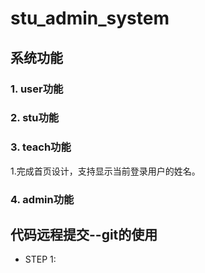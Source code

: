 # stu_admin_system

## 系统功能

### 1. user功能

### 2. stu功能

### 3. teach功能
1.完成首页设计，支持显示当前登录用户的姓名。
### 4. admin功能

## 代码远程提交--git的使用
- STEP 1:
